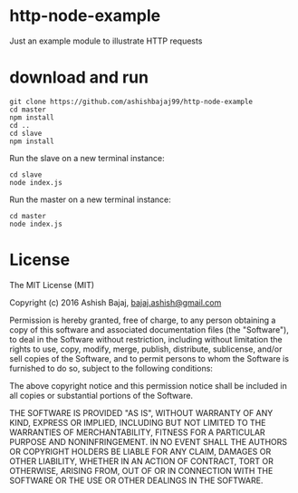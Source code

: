 # http-node-example
Just an example module to illustrate HTTP requests

# download and run
```
git clone https://github.com/ashishbajaj99/http-node-example
cd master
npm install
cd ..
cd slave
npm install
```

Run the slave on a new terminal instance:
```
cd slave
node index.js
```
Run the master on a new terminal instance:
```
cd master
node index.js
```

# License
The MIT License (MIT)

Copyright (c) 2016 Ashish Bajaj, bajaj.ashish@gmail.com

Permission is hereby granted, free of charge, to any person obtaining a copy
of this software and associated documentation files (the "Software"), to deal
in the Software without restriction, including without limitation the rights
to use, copy, modify, merge, publish, distribute, sublicense, and/or sell
copies of the Software, and to permit persons to whom the Software is
furnished to do so, subject to the following conditions:

The above copyright notice and this permission notice shall be included in all
copies or substantial portions of the Software.

THE SOFTWARE IS PROVIDED "AS IS", WITHOUT WARRANTY OF ANY KIND, EXPRESS OR
IMPLIED, INCLUDING BUT NOT LIMITED TO THE WARRANTIES OF MERCHANTABILITY,
FITNESS FOR A PARTICULAR PURPOSE AND NONINFRINGEMENT. IN NO EVENT SHALL THE
AUTHORS OR COPYRIGHT HOLDERS BE LIABLE FOR ANY CLAIM, DAMAGES OR OTHER
LIABILITY, WHETHER IN AN ACTION OF CONTRACT, TORT OR OTHERWISE, ARISING FROM,
OUT OF OR IN CONNECTION WITH THE SOFTWARE OR THE USE OR OTHER DEALINGS IN THE
SOFTWARE.
